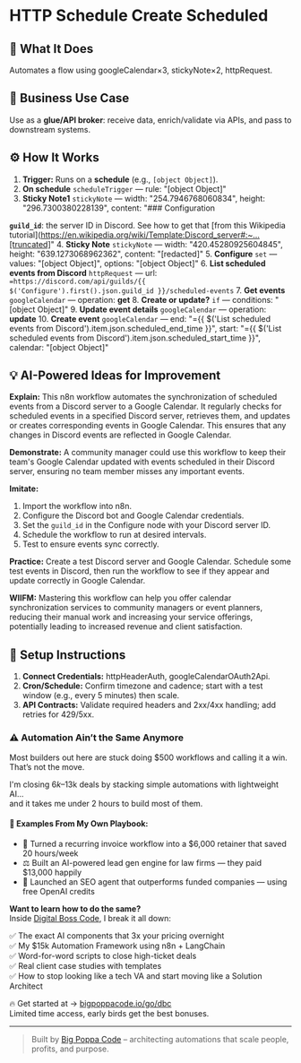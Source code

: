 # HTTP Schedule Create Scheduled
  ## 🚀 What It Does
  Automates a flow using googleCalendar×3, stickyNote×2, httpRequest.
  
  ## 💼 Business Use Case
  Use as a **glue/API broker**: receive data, enrich/validate via APIs, and pass to downstream systems.
  
  ## ⚙️ How It Works
  1. **Trigger:** Runs on a **schedule** (e.g., `[object Object]`).
  2. **On schedule** `scheduleTrigger` — rule: "[object Object]"
3. **Sticky Note1** `stickyNote` — width: "254.7946768060834", height: "296.7300380228139", content: "### Configuration













__`guild_id`__: the server ID in Discord. See how to get that [from this Wikipedia tutorial](https://en.wikipedia.org/wiki/Template:Discord_server#:~…[truncated]"
4. **Sticky Note** `stickyNote` — width: "420.45280925604845", height: "639.1273068962362", content: "[redacted]"
5. **Configure** `set` — values: "[object Object]", options: "[object Object]"
6. **List scheduled events from Discord** `httpRequest` — url: `=https://discord.com/api/guilds/{{ $('Configure').first().json.guild_id }}/scheduled-events`
7. **Get events** `googleCalendar` — operation: **get**
8. **Create or update?** `if` — conditions: "[object Object]"
9. **Update event details** `googleCalendar` — operation: **update**
10. **Create event** `googleCalendar` — end: "={{ $('List scheduled events from Discord').item.json.scheduled_end_time }}", start: "={{ $('List scheduled events from Discord').item.json.scheduled_start_time }}", calendar: "[object Object]"
  
  ## 💡 AI-Powered Ideas for Improvement
  **Explain:**
This n8n workflow automates the synchronization of scheduled events from a Discord server to a Google Calendar. It regularly checks for scheduled events in a specified Discord server, retrieves them, and updates or creates corresponding events in Google Calendar. This ensures that any changes in Discord events are reflected in Google Calendar.

**Demonstrate:**
A community manager could use this workflow to keep their team's Google Calendar updated with events scheduled in their Discord server, ensuring no team member misses any important events.

**Imitate:**
1. Import the workflow into n8n.
2. Configure the Discord bot and Google Calendar credentials.
3. Set the `guild_id` in the Configure node with your Discord server ID.
4. Schedule the workflow to run at desired intervals.
5. Test to ensure events sync correctly.

**Practice:**
Create a test Discord server and Google Calendar. Schedule some test events in Discord, then run the workflow to see if they appear and update correctly in Google Calendar.

**WIIFM:**
Mastering this workflow can help you offer calendar synchronization services to community managers or event planners, reducing their manual work and increasing your service offerings, potentially leading to increased revenue and client satisfaction.
  
  ## 🔧 Setup Instructions
  1. **Connect Credentials:** httpHeaderAuth, googleCalendarOAuth2Api.
2. **Cron/Schedule:** Confirm timezone and cadence; start with a test window (e.g., every 5 minutes) then scale.
3. **API Contracts:** Validate required headers and 2xx/4xx handling; add retries for 429/5xx.
  
### ⚠️ Automation Ain’t the Same Anymore

Most builders out here are stuck doing $500 workflows and calling it a win.  
That’s not the move.  

I'm closing $6k–$13k deals by stacking simple automations with lightweight AI...  
and it takes me under 2 hours to build most of them.

#### 🧠 Examples From My Own Playbook:
- 🔁 Turned a recurring invoice workflow into a $6,000 retainer that saved 20 hours/week  
- ⚖️ Built an AI-powered lead gen engine for law firms — they paid $13,000 happily  
- 🚀 Launched an SEO agent that outperforms funded companies — using free OpenAI credits  

**Want to learn how to do the same?**  
Inside [Digital Boss Code](https://bigpoppacode.io/go/dbc), I break it all down:

✅ The exact AI components that 3x your pricing overnight  
✅ My $15k Automation Framework using n8n + LangChain  
✅ Word-for-word scripts to close high-ticket deals  
✅ Real client case studies with templates  
✅ How to stop looking like a tech VA and start moving like a Solution Architect  

🔥 Get started at → [bigpoppacode.io/go/dbc](https://bigpoppacode.io/go/dbc)  
Limited time access, early birds get the best bonuses.

---
> Built by [Big Poppa Code](https://bigpoppacode.io) – architecting automations that scale people, profits, and purpose.
  
